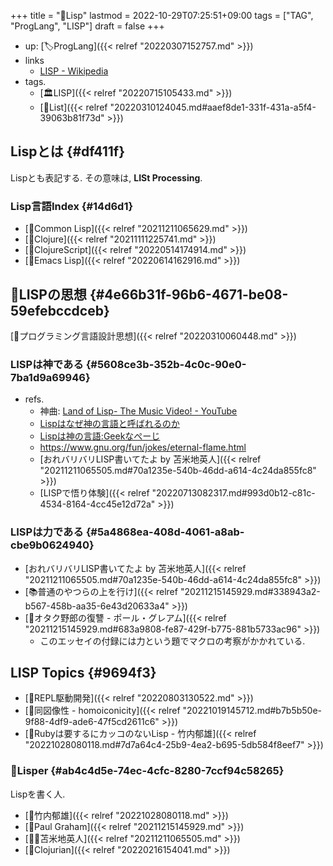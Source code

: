 +++
title = "📝Lisp"
lastmod = 2022-10-29T07:25:51+09:00
tags = ["TAG", "ProgLang", "LISP"]
draft = false
+++

-   up: [🏷ProgLang]({{< relref "20220307152757.md" >}})
-   links
    -   [LISP - Wikipedia](https://ja.wikipedia.org/wiki/LISP)
-   tags.
    -   [🏛LISP]({{< relref "20220715105433.md" >}})
    -   [🔖List]({{< relref "20220310124045.md#aaef8de1-331f-431a-a5f4-39063b81f73d" >}})


## Lispとは {#df411f}

Lispとも表記する. その意味は, **LISt Processing**.


### Lisp言語Index {#14d6d1}

-   [📝Common Lisp]({{< relref "20211211065629.md" >}})
-   [📝Clojure]({{< relref "20211111225741.md" >}})
-   [📝ClojureScript]({{< relref "20220514174914.md" >}})
-   [📝Emacs Lisp]({{< relref "20220614162916.md" >}})


## 📝LISPの思想 {#4e66b31f-96b6-4671-be08-59efebccdceb}

[🔖プログラミング言語設計思想]({{< relref "20220310060448.md" >}})


### LISPは神である {#5608ce3b-352b-4c0c-90e0-7ba1d9a69946}

-   refs.
    -   神曲: [Land of Lisp- The Music Video! - YouTube](https://www.youtube.com/watch?v=HM1Zb3xmvMc)
    -   [Lispはなぜ神の言語と呼ばれるのか](https://muuumin.net/why-lisp-god-language/)
    -   [Lispは神の言語:Geekなぺーじ](https://www.geekpage.jp/blog/?id=2007/8/20)
    -   <https://www.gnu.org/fun/jokes/eternal-flame.html>
    -   [おれバリバリLISP書いてたよ by 苫米地英人]({{< relref "20211211065505.md#70a1235e-540b-46dd-a614-4c24da855fc8" >}})
    -   [LISPで悟り体験]({{< relref "20220713082317.md#993d0b12-c81c-4534-8164-4cc45e12d72a" >}})


### LISPは力である {#5a4868ea-408d-4061-a8ab-cbe9b0624940}

-   [おれバリバリLISP書いてたよ by 苫米地英人]({{< relref "20211211065505.md#70a1235e-540b-46dd-a614-4c24da855fc8" >}})
-   [📚普通のやつらの上を行け]({{< relref "20211215145929.md#338943a2-b567-458b-aa35-6e43d20633a4" >}})
-   [📔オタク野郎の復讐 - ポール・グレアム]({{< relref "20211215145929.md#683a9808-fe87-429f-b775-881b5733ac96" >}})
    -   このエッセイの付録には力という題でマクロの考察がかかれている.


## LISP Topics {#9694f3}

-   [📝REPL駆動開発]({{< relref "20220803130522.md" >}})
-   [📝同図像性 - homoiconicity]({{< relref "20221019145712.md#b7b5b50e-9f88-4df9-ade6-47f5cd2611c6" >}})
-   [📜Rubyは要するにカッコのないLisp - 竹内郁雄]({{< relref "20221028080118.md#7d7a64c4-25b9-4ea2-b695-5db584f8eef7" >}})


### 🔖Lisper {#ab4c4d5e-74ec-4cfc-8280-7ccf94c58265}

Lispを書く人.

-   [👨竹内郁雄]({{< relref "20221028080118.md" >}})
-   [👨Paul Graham]({{< relref "20211215145929.md" >}})
-   [🤵🏽苫米地英人]({{< relref "20211211065505.md" >}})
-   [🔖Clojurian]({{< relref "20220216154041.md" >}})
